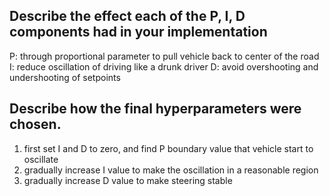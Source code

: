 ## Describe the effect each of the P, I, D components had in your implementation
P: through proportional parameter to pull vehicle back to center of the road
I: reduce oscillation of driving like a drunk driver
D: avoid overshooting and undershooting of setpoints
## Describe how the final hyperparameters were chosen.
1) first set I and D to zero, and find P boundary value that vehicle start to oscillate
2) gradually increase I value to make the oscillation in a reasonable region
3) gradually increase D value to make steering stable